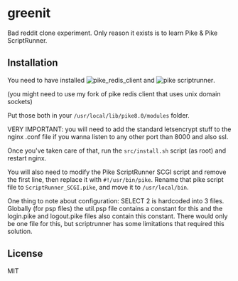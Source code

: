 # greenit

Bad reddit clone experiment. Only reason it exists is to learn Pike & Pike ScriptRunner.

## Installation

You need to have installed ![pike_redis_client](https://github.com/dressupgeekout/pike_redis_client) and ![pike scriptrunner](https://github.com/hww3/scriptrunner).

(you might need to use my fork of pike redis client that uses unix domain sockets)

Put those both in your ``/usr/local/lib/pike8.0/modules`` folder.

VERY IMPORTANT: you will need to add the standard letsencrypt stuff to the nginx .conf file if you wanna listen to any other port than 8000 and also ssl.

Once you've taken care of that, run the ``src/install.sh`` script (as root) and restart nginx.

You will also need to modify the Pike ScriptRunner SCGI script and remove the first line, then replace it with ``#!/usr/bin/pike``. Rename that pike script file to ``ScriptRunner_SCGI.pike``, and move it to ``/usr/local/bin``.

One thing to note about configuration: SELECT 2 is hardcoded into 3 files. Globally (for psp files) the util.psp file contains a constant for this and the login.pike and logout.pike files also contain this constant. There would only be one file for this, but scriptrunner has some limitations that required this solution.

## License
MIT
